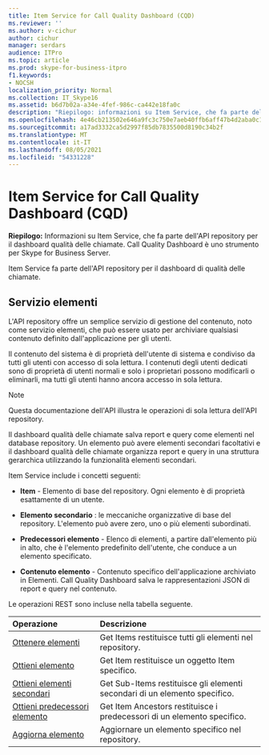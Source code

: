 ```yaml
---
title: Item Service for Call Quality Dashboard (CQD)
ms.reviewer: ''
ms.author: v-cichur
author: cichur
manager: serdars
audience: ITPro
ms.topic: article
ms.prod: skype-for-business-itpro
f1.keywords:
- NOCSH
localization_priority: Normal
ms.collection: IT_Skype16
ms.assetid: b6d7b02a-a34e-4fef-986c-ca442e18fa0c
description: "Riepilogo: informazioni su Item Service, che fa parte dell'API repository per il dashboard qualità delle chiamate. Call Quality Dashboard è uno strumento per Skype for Business Server."
ms.openlocfilehash: 4e46cb213502e646a9fc3c750e7aeb40ffb6aff47b4d2aba0c19e04c56ce6cc0
ms.sourcegitcommit: a17ad3332ca5d2997f85db7835500d8190c34b2f
ms.translationtype: MT
ms.contentlocale: it-IT
ms.lasthandoff: 08/05/2021
ms.locfileid: "54331228"
---
```

# <a name="item-service-for-call-quality-dashboard-cqd"></a>Item Service for Call Quality Dashboard (CQD)
 
**Riepilogo:** Informazioni su Item Service, che fa parte dell'API repository per il dashboard qualità delle chiamate. Call Quality Dashboard è uno strumento per Skype for Business Server.
  
Item Service fa parte dell'API repository per il dashboard di qualità delle chiamate.
  
## <a name="item-service"></a>Servizio elementi

L'API repository offre un semplice servizio di gestione del contenuto, noto come servizio elementi, che può essere usato per archiviare qualsiasi contenuto definito dall'applicazione per gli utenti. 
  
Il contenuto del sistema è di proprietà dell'utente di sistema e condiviso da tutti gli utenti con accesso di sola lettura. I contenuti degli utenti dedicati sono di proprietà di utenti normali e solo i proprietari possono modificarli o eliminarli, ma tutti gli utenti hanno ancora accesso in sola lettura.
  
> [!NOTE]
> Questa documentazione dell'API illustra le operazioni di sola lettura dell'API repository. 
  
Il dashboard qualità delle chiamate salva report e query come elementi nel database repository. Un elemento può avere elementi secondari facoltativi e il dashboard qualità delle chiamate organizza report e query in una struttura gerarchica utilizzando la funzionalità elementi secondari.
  
Item Service include i concetti seguenti:
  
- **Item** - Elemento di base del repository. Ogni elemento è di proprietà esattamente di un utente.
    
- **Elemento secondario** : le meccaniche organizzative di base del repository. L'elemento può avere zero, uno o più elementi subordinati.
    
- **Predecessori elemento** - Elenco di elementi, a partire dall'elemento più in alto, che è l'elemento predefinito dell'utente, che conduce a un elemento specificato.
    
- **Contenuto elemento** - Contenuto specifico dell'applicazione archiviato in Elementi. Call Quality Dashboard salva le rappresentazioni JSON di report e query nel contenuto.
    
Le operazioni REST sono incluse nella tabella seguente.
  

|**Operazione**|**Descrizione**|
|:-----|:-----|
|[Ottenere elementi](get-items.md) <br/> |Get Items restituisce tutti gli elementi nel repository.  <br/> |
|[Ottieni elemento](get-item.md) <br/> |Get Item restituisce un oggetto Item specifico.  <br/> |
|[Ottieni elementi secondari](get-sub-items.md) <br/> |Get Sub-Items restituisce gli elementi secondari di un elemento specifico.  <br/> |
|[Ottieni predecessori elemento](get-item-ancestors.md) <br/> |Get Item Ancestors restituisce i predecessori di un elemento specifico.  <br/> |
|[Aggiorna elemento](update-item.md) <br/> |Aggiornare un elemento specifico nel repository.  <br/> |
   

